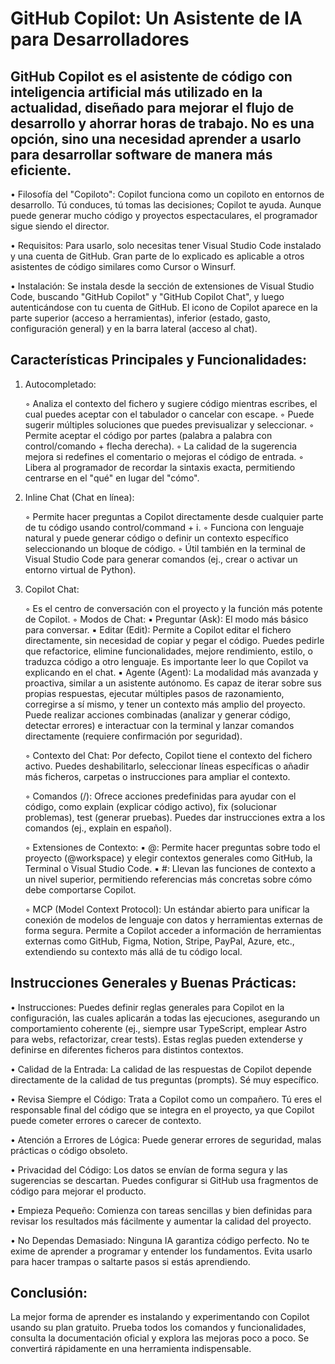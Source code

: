 # GitHub Copilot: Un Asistente de IA para Desarrolladores

## GitHub Copilot es el asistente de código con inteligencia artificial más utilizado en la actualidad, diseñado para mejorar el flujo de desarrollo y ahorrar horas de trabajo. No es una opción, sino una necesidad aprender a usarlo para desarrollar software de manera más eficiente.

• Filosofía del "Copiloto": Copilot funciona como un copiloto en entornos de desarrollo. Tú conduces, tú tomas las decisiones; Copilot te ayuda. Aunque puede generar mucho código y proyectos espectaculares, el programador sigue siendo el director.

• Requisitos: Para usarlo, solo necesitas tener Visual Studio Code instalado y una cuenta de GitHub. Gran parte de lo explicado es aplicable a otros asistentes de código similares como Cursor o Winsurf.

• Instalación: Se instala desde la sección de extensiones de Visual Studio Code, buscando "GitHub Copilot" y "GitHub Copilot Chat", y luego autenticándose con tu cuenta de GitHub. El icono de Copilot aparece en la parte superior (acceso a herramientas), inferior (estado, gasto, configuración general) y en la barra lateral (acceso al chat).

## Características Principales y Funcionalidades:

1. Autocompletado:

    ◦ Analiza el contexto del fichero y sugiere código mientras escribes, el cual puedes aceptar con el tabulador o cancelar con escape.
    ◦ Puede sugerir múltiples soluciones que puedes previsualizar y seleccionar.
    ◦ Permite aceptar el código por partes (palabra a palabra con control/comando + flecha derecha).
    ◦ La calidad de la sugerencia mejora si redefines el comentario o mejoras el código de entrada.
    ◦ Libera al programador de recordar la sintaxis exacta, permitiendo centrarse en el "qué" en lugar del "cómo".

2. Inline Chat (Chat en línea):

    ◦ Permite hacer preguntas a Copilot directamente desde cualquier parte de tu código usando control/command + i.
    ◦ Funciona con lenguaje natural y puede generar código o definir un contexto específico seleccionando un bloque de código.
    ◦ Útil también en la terminal de Visual Studio Code para generar comandos (ej., crear o activar un entorno virtual de Python).

3. Copilot Chat:

    ◦ Es el centro de conversación con el proyecto y la función más potente de Copilot.
    ◦ Modos de Chat:
        ▪ Preguntar (Ask): El modo más básico para conversar.
        ▪ Editar (Edit): Permite a Copilot editar el fichero directamente, sin necesidad de copiar y pegar el código. Puedes pedirle que refactorice, elimine funcionalidades, mejore rendimiento, estilo, o traduzca código a otro lenguaje. Es importante leer lo que Copilot va explicando en el chat.
        ▪ Agente (Agent): La modalidad más avanzada y proactiva, similar a un asistente autónomo. Es capaz de iterar sobre sus propias respuestas, ejecutar múltiples pasos de razonamiento, corregirse a sí mismo, y tener un contexto más amplio del proyecto. Puede realizar acciones combinadas (analizar y generar código, detectar errores) e interactuar con la terminal y lanzar comandos directamente (requiere confirmación por seguridad).
   
    ◦ Contexto del Chat: Por defecto, Copilot tiene el contexto del fichero activo. Puedes deshabilitarlo, seleccionar líneas específicas o añadir más ficheros, carpetas o instrucciones para ampliar el contexto.
   
    ◦ Comandos (/): Ofrece acciones predefinidas para ayudar con el código, como explain (explicar código activo), fix (solucionar problemas), test (generar pruebas). Puedes dar instrucciones extra a los comandos (ej., explain en español).
   
    ◦ Extensiones de Contexto:
        ▪ @: Permite hacer preguntas sobre todo el proyecto (@workspace) y elegir contextos generales como GitHub, la Terminal o Visual Studio Code.
        ▪ #: Llevan las funciones de contexto a un nivel superior, permitiendo referencias más concretas sobre cómo debe comportarse Copilot.
   
    ◦ MCP (Model Context Protocol): Un estándar abierto para unificar la conexión de modelos de lenguaje con datos y herramientas externas de forma segura. Permite a Copilot acceder a información de herramientas externas como GitHub, Figma, Notion, Stripe, PayPal, Azure, etc., extendiendo su contexto más allá de tu código local.

## Instrucciones Generales y Buenas Prácticas:

• Instrucciones: Puedes definir reglas generales para Copilot en la configuración, las cuales aplicarán a todas las ejecuciones, asegurando un comportamiento coherente (ej., siempre usar TypeScript, emplear Astro para webs, refactorizar, crear tests). Estas reglas pueden extenderse y definirse en diferentes ficheros para distintos contextos.

• Calidad de la Entrada: La calidad de las respuestas de Copilot depende directamente de la calidad de tus preguntas (prompts). Sé muy específico.

• Revisa Siempre el Código: Trata a Copilot como un compañero. Tú eres el responsable final del código que se integra en el proyecto, ya que Copilot puede cometer errores o carecer de contexto.

• Atención a Errores de Lógica: Puede generar errores de seguridad, malas prácticas o código obsoleto.

• Privacidad del Código: Los datos se envían de forma segura y las sugerencias se descartan. Puedes configurar si GitHub usa fragmentos de código para mejorar el producto.

• Empieza Pequeño: Comienza con tareas sencillas y bien definidas para revisar los resultados más fácilmente y aumentar la calidad del proyecto.

• No Dependas Demasiado: Ninguna IA garantiza código perfecto. No te exime de aprender a programar y entender los fundamentos. Evita usarlo para hacer trampas o saltarte pasos si estás aprendiendo.

## Conclusión:

La mejor forma de aprender es instalando y experimentando con Copilot usando su plan gratuito. Prueba todos los comandos y funcionalidades, consulta la documentación oficial y explora las mejoras poco a poco. Se convertirá rápidamente en una herramienta indispensable.
